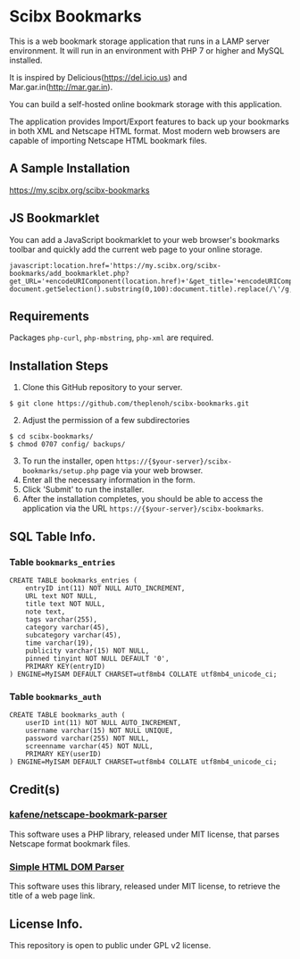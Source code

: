 # Scibx Bookmarks

This is a web bookmark storage application that runs in a LAMP server environment. It will run in an environment with PHP 7 or higher and MySQL installed.  

It is inspired by Delicious(<https://del.icio.us>) and Mar.gar.in(<http://mar.gar.in>).  

You can build a self-hosted online bookmark storage with this application.  

The application provides Import/Export features to back up your bookmarks in both XML and Netscape HTML format. Most modern web browsers are capable of importing Netscape HTML bookmark files.  

## A Sample Installation
<https://my.scibx.org/scibx-bookmarks>

## JS Bookmarklet
You can add a JavaScript bookmarklet to your web browser's bookmarks toolbar and quickly add the current web page to your online storage.
```
javascript:location.href='https://my.scibx.org/scibx-bookmarks/add_bookmarklet.php?get_URL='+encodeURIComponent(location.href)+'&get_title='+encodeURIComponent((document.getSelection().length>0?document.getSelection().substring(0,100):document.title).replace(/\'/g,''));
```

## Requirements
Packages `php-curl`, `php-mbstring`, `php-xml` are required.

## Installation Steps
1. Clone this GitHub repository to your server.
```
$ git clone https://github.com/theplenoh/scibx-bookmarks.git
```
2. Adjust the permission of a few subdirectories
```
$ cd scibx-bookmarks/
$ chmod 0707 config/ backups/
```
3. To run the installer, open `https://{$your-server}/scibx-bookmarks/setup.php` page via your web browser.
4. Enter all the necessary information in the form.
5. Click 'Submit' to run the installer.
6. After the installation completes, you should be able to access the application via the URL `https://{$your-server}/scibx-bookmarks`.

## SQL Table Info.
### Table `bookmarks_entries`
```
CREATE TABLE bookmarks_entries (
    entryID int(11) NOT NULL AUTO_INCREMENT, 
    URL text NOT NULL, 
    title text NOT NULL, 
    note text, 
    tags varchar(255), 
    category varchar(45), 
    subcategory varchar(45), 
    time varchar(19), 
    publicity varchar(15) NOT NULL, 
    pinned tinyint NOT NULL DEFAULT '0', 
    PRIMARY KEY(entryID)
) ENGINE=MyISAM DEFAULT CHARSET=utf8mb4 COLLATE utf8mb4_unicode_ci;
```
### Table `bookmarks_auth`
```
CREATE TABLE bookmarks_auth (
    userID int(11) NOT NULL AUTO_INCREMENT, 
    username varchar(15) NOT NULL UNIQUE, 
    password varchar(255) NOT NULL, 
    screenname varchar(45) NOT NULL, 
    PRIMARY KEY(userID)
) ENGINE=MyISAM DEFAULT CHARSET=utf8mb4 COLLATE utf8mb4_unicode_ci;
```

## Credit(s)
### [kafene/netscape-bookmark-parser](https://github.com/kafene/netscape-bookmark-parser)
This software uses a PHP library, released under MIT license, that parses Netscape format bookmark files.

### [Simple HTML DOM Parser](https://simplehtmldom.sourceforge.io)
This software uses this library, released under MIT license, to retrieve the title of a web page link.

## License Info.
This repository is open to public under GPL v2 license.

